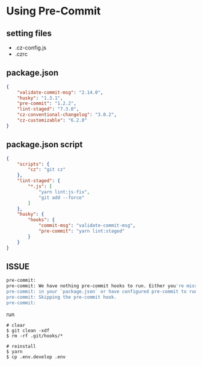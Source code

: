 # Using Pre-Commit

## setting files
- .cz-config.js
- .czrc

## package.json

```json
{
    "validate-commit-msg": "2.14.0",
    "husky": "1.3.1",
    "pre-commit": "1.2.2",
    "lint-staged": "7.3.0",
    "cz-conventional-changelog": "3.0.2",
    "cz-customizable": "6.2.0"
}
```

## package.json script

```json
{
    "scripts": {
        "cz": "git cz"
    },
    "lint-staged": {
        "*.js": [
            "yarn lint:js-fix",
            "git add --force"
        ]
    },
    "husky": {
        "hooks": {
            "commit-msg": "validate-commit-msg",
            "pre-commit": "yarn lint:staged"
        }
    }
}
```

## ISSUE

```zsh
pre-commit: 
pre-commit: We have nothing pre-commit hooks to run. Either you're missing the `scripts`
pre-commit: in your `package.json` or have configured pre-commit to run nothing.
pre-commit: Skipping the pre-commit hook.
pre-commit: 
```

run

```
# clear
$ git clean -xdf
$ rm -rf .git/hooks/*

# reinstall
$ yarn
$ cp .env.develop .env
```